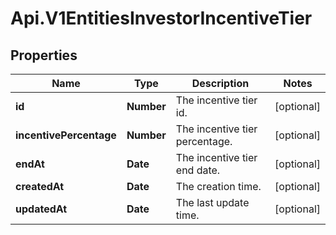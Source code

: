 # Api.V1EntitiesInvestorIncentiveTier

## Properties

Name | Type | Description | Notes
------------ | ------------- | ------------- | -------------
**id** | **Number** | The incentive tier id. | [optional] 
**incentivePercentage** | **Number** | The incentive tier percentage. | [optional] 
**endAt** | **Date** | The incentive tier end date. | [optional] 
**createdAt** | **Date** | The creation time. | [optional] 
**updatedAt** | **Date** | The last update time. | [optional] 


